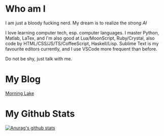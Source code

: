 # Who am I
I am just a bloody fucking nerd.
My dream is to realize the *strong AI*

I love learning computer tech, esp. computer languages.
I master Python, Matlab, LaTex, and I'm also good at Lua/MoonScript, Ruby/Crystal, also code by HTML/CSS/JS/TS/CoffeeScript, Haskell/Lisp.
Sublime Text is my favourite editors currently, and I use VSCode more frequent than before.

Do not be shy, just talk with me.

# My Blog
[Morning Lake](http://williamzjc.gitee.io/morninglake/)

# My Github Stats
[![Anurag's github stats](https://github-readme-stats.vercel.app/api?username=freakwill&count_private=true)](https://github.com/anuraghazra/github-readme-stats)
